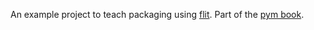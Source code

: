 An example project to teach packaging using [flit](https://flit.pypa.io/en/stable/).
Part of the [pym book](https://pymbook.readthedocs.io/en/latest/projectstructure.html).
